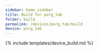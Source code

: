 ```yaml
---
sidebar: home_sidebar
title: Build for porg_tab
folder: build
permalink: /devices/porg_tab/build
device: porg_tab
---
```

{% include templates/device_build.md %}
